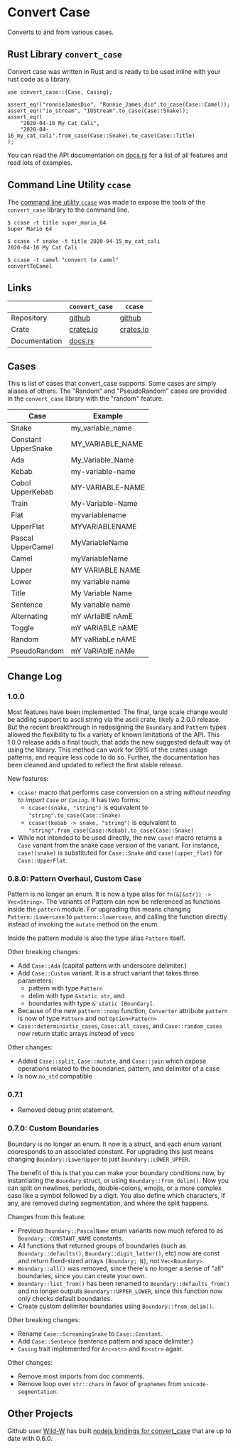 # Convert Case

Converts to and from various cases.

## Rust Library `convert_case`

Convert case was written in Rust and is ready to be used inline with your rust code as a library.
```{rust}
use convert_case::{Case, Casing};

assert_eq!("ronnieJamesDio", "Ronnie_James_dio".to_case(Case::Camel));
assert_eq!("io_stream", "IOStream".to_case(Case::Snake));
assert_eq!(
    "2020-04-16 My Cat Cali",
    "2020-04-16_my_cat_cali".from_case(Case::Snake).to_case(Case::Title)
);
```
You can read the API documentation on [docs.rs](https://docs.rs/convert_case/) for a list of all features and read lots of examples.

## Command Line Utility `ccase`

The [command line utility `ccase`](https://github.com/rutrum/ccase) was made to expose the tools of the `convert_case` library to the command line.
```
$ ccase -t title super_mario_64
Super Mario 64

$ ccase -f snake -t title 2020-04-15_my_cat_cali
2020-04-16 My Cat Cali

$ ccase -t camel "convert to camel"
convertToCamel
```

## Links

| | `convert_case` | `ccase` |
| --- | --- | --- |
| Repository | [github](https://github.com/rutrum/convert-case) | [github](https://github.com/rutrum/ccase) |
| Crate | [crates.io](https://crates.io/crates/convert_case) | [crates.io](https://crates.io/crates/ccase) |
| Documentation | [docs.rs](https://docs.rs/convert_case) | |

## Cases

This is list of cases that convert\_case supports.  Some cases are simply aliases of others.  The "Random" and "PseudoRandom" cases are provided in the `convert_case` library with the "random" feature.

| Case | Example |
| ---- | ------- |
| Snake | my\_variable\_name |
| Constant<br />UpperSnake | MY\_VARIABLE\_NAME |
| Ada | My\_Variable\_Name |
| Kebab | my-variable-name |
| Cobol<br />UpperKebab | MY-VARIABLE-NAME |
| Train | My-Variable-Name |
| Flat | myvariablename |
| UpperFlat | MYVARIABLENAME |
| Pascal<br />UpperCamel | MyVariableName |
| Camel | myVariableName |
| Upper | MY VARIABLE NAME |
| Lower | my variable name |
| Title | My Variable Name |
| Sentence | My variable name |
| Alternating | mY vArIaBlE nAmE |
| Toggle | mY vARIABLE nAME |
| Random | MY vaRiabLe nAME |
| PseudoRandom | mY VaRiAblE nAMe |

## Change Log

### 1.0.0

Most features have been implemented.  The final, large scale change would be adding support to ascii string via the ascii crate, likely a 2.0.0 release.  But the recent breakthrough in redesigning the `Boundary` and `Pattern` types allowed the flexibility to fix a variety of known limitations of the API.  This 1.0.0 release adds a final touch, that adds the new suggested default way of using the library.  This method can work for 99% of the crates usage patterns, and require less code to do so.  Further, the documentation has been cleaned and updated to reflect the first stable release.

New features:
* `ccase!` macro that performs case conversion on a string _without needing to import `Case` or `Casing`_.  It has two forms:
    * `ccase!(snake, "string")` is equivalent to `"string".to_case(Case::Snake)`
    * `ccase!(kebab -> snake, "string")` is equivalent to `"string".from_case(Case::Kebab).to_case(Case::Snake)`
* While not intended to be used directly, the new `case!` macro returns a `Case` variant from the snake case version of the variant.  For instance, `case!(snake)` is substituted for `Case::Snake` and `case!(upper_flat)` for `Case::UpperFlat`.

### 0.8.0: Pattern Overhaul, Custom Case

Pattern is no longer an enum.  It is now a type alias for `fn(&[&str]) -> Vec<String>`.  The variants of Pattern can now be referenced as functions inside the `pattern` module.  For upgrading this means changing `Pattern::Lowercase` to `pattern::lowercase`, and calling the function directly instead of invoking the `mutate` method on the enum.

Inside the pattern module is also the type alias `Pattern` itself.

Other breaking changes:
* Add `Case::Ada` (capital pattern with underscore delimiter.)
* Add `Case::Custom` variant.  It is a struct variant that takes three parameters:
    * pattern with type `Pattern`
    * delim with type `&static str`, and
    * boundaries with type `&'static [Boundary]`.
* Because of the new `pattern::noop` function, `Converter` attribute `pattern` is now of type `Pattern` and not `Option<Pattern>`
* `Case::deterministic_cases`, `Case::all_cases`, and `Case::random_cases` now return static arrays instead of vecs

Other changes:
* Added `Case::split`, `Case::mutate`, and `Case::join` which expose operations related to the boundaries, pattern, and delimiter of a case
* Is now `no_std` compatible

### 0.7.1

* Removed debug print statement.

### 0.7.0: Custom Boundaries

Boundary is no longer an enum.  It now is a struct, and each enum variant cooresponds to an associated constant.  For upgrading this just means changing `Boundary::LowerUpper` to just `Boundary::LOWER_UPPER`.

The benefit of this is that you can make your boundary conditions now, by instantiating the `Boundary` struct, or using `Boundary::from_delim()`.  Now you can split on newlines, periods, double-colons, emojis, or a more complex case like a symbol followed by a digit.  You also define which characters, if any, are removed during segmentation, and where the split happens.

Changes from this feature:
* Previous `Boundary::PascalName` enum variants now much refered to as `Boundary::CONSTANT_NAME` constants.
* All functions that returned groups of boundaries (such as `Boundary::defaults()`, `Boundary::digit_letter()`, etc) now are const and return fixed-sized arrays `[Boundary; N]`, not `Vec<Boundary>`.
* `Boundary::all()` was removed, since there's no longer a sense of "all" boundaries, since you can create your own.
* `Boundary::list_from()` has been renamed to `Boundary::defaults_from()` and no longer outputs `Boundary::UPPER_LOWER`, since this function now only checks default boundaries.
* Create custom delimiter boundaries using `Boundary::from_delim()`.

Other breaking changes:

* Rename `Case::ScreamingSnake` to `Case::Constant`.
* Add `Case::Sentence` (sentence pattern and space delimiter.)
* `Casing` trait implemented for `Arc<str>` and `Rc<str>` again.

Other changes:

* Remove most imports from doc comments.
* Remove loop over `str::chars` in favor of `graphemes` from `unicode-segmentation`.

## Other Projects

Github user [Wild-W](https://github.com/Wild-W) has built [nodejs bindings for convert_case](https://github.com/Wild-W/convert-case) that are up to date with 0.6.0.

